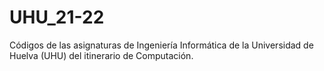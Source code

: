 # UHU_21-22
Códigos de las asignaturas de Ingeniería Informática de la Universidad de Huelva (UHU) del itinerario de Computación.
